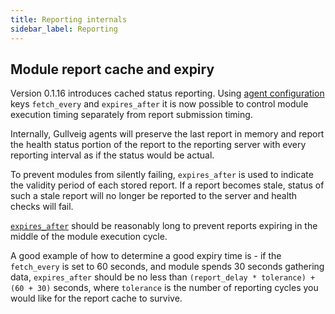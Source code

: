 ```yaml
---
title: Reporting internals
sidebar_label: Reporting
---
```


## Module report cache and expiry

Version 0.1.16 introduces cached status reporting. Using [agent configuration](../configuration/agent.conf.md)
keys `fetch_every` and `expires_after` it is now possible to control module execution timing separately from
report submission timing.

Internally, Gullveig agents will preserve the last report in memory and report the health status portion
of the report to the reporting server with every reporting interval as if the status would be actual.

To prevent modules from silently failing, `expires_after` is used to indicate the validity period of each
stored report. If a report becomes stale, status of such a stale report will no longer be reported to the
server and health checks will fail.

[`expires_after`](../configuration/agent.conf.md#_expires_after) should be reasonably long to prevent reports expiring
in the middle of the module execution cycle.

A good example of how to determine a good expiry time is - if the `fetch_every` is set to 60 seconds, 
and module spends 30 seconds gathering data, `expires_after`
should be no less than `(report_delay * tolerance) + (60 + 30)` seconds, where `tolerance` is the number of 
reporting cycles you would like for the report cache to survive.
